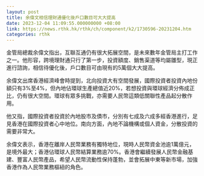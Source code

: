 ```yaml
---
layout: post
title: 余偉文相信理財通優化後戶口數目可大大提高
date: 2023-12-04 11:09:55.000000000 +08:00
link: https://news.rthk.hk/rthk/ch/component/k2/1730596-20231204.htm
categories: rthk
---
```


金管局總裁余偉文指出，互聯互通仍有很大拓展空間，是未來數年金管局主打工作之一。他形容，跨境理財通只行了第一步，投資額度、銷售渠道等均屬雛型，現正進行諮詢，相信待優化後，戶口數目可由現有的5萬個大大提高。

余偉文出席香港經濟峰會時提到，北向投資大有空間發展，國際投資者投資內地份額只有3%至4%，但內地佔環球生產總值近20%，若想投資與環球經濟分佈成正比，仍有很大空間。環球有眾多挑戰，亦需要人民幣這類低關聯性產品起分散作用。

他又指，國際投資者投資於內地股市及債市，分別有七成及六成多經香港進行，足見香港在國際投資者心中地位。南向方面，內地不論機構或個人資金，分散投資的需要非常大。

余偉文表示，香港在離岸人民幣業務有獨特地位，現時人民幣資金池逾1萬億元，是境外最大；香港佔環球人民幣結算業務逾70%。香港會繼續發展人民幣金融基建、豐富人民幣產品，希望人民幣流動性保持蓬勃，並會拓展中東等新市場，加強香港作為人民幣業務樞紐的角色。
